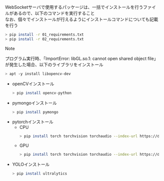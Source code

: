 WebSocketサーバで使用するパッケージは、一括でインストールを行うファイルがあるので、以下のコマンドを実行すること  
なお、個々でインストールが行えるようにインストールコマンドについても記載を行う
``` bash
> pip install -r 01_requirements.txt
> pip install -r 02_requirements.txt
```

> [!NOTE]
> プログラム実行時、「ImportError: libGL.so.1: cannot open shared object file」が発生した場合、以下のライブラリをインストール
>
> ``` bash
> > apt -y install libopencv-dev
> ```
* openCVインストール  
    ``` bash
    > pip install opencv-python
    ```
* pymongoインストール  
    ``` bash
    > pip install pymongo
    ```
* pytorchインストール  
    * CPU   
        ``` bash  
        > pip install torch torchvision torchaudio --index-url https://download.pytorch.org/whl/cpu  
        ```
     * GPU  
        ``` bash  
        > pip install torch torchvision torchaudio --index-url https://download.pytorch.org/whl/cu118
        ```
* YOLOインストール  
    ``` bash
    > pip install ultralytics
    ```
